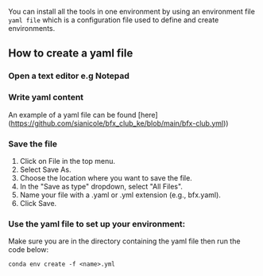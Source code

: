 You can install all the tools in one environment by using an environment file `yaml file` which is a configuration file used to define and create environments.
## How to create a yaml file
### Open a text editor e.g Notepad
### Write yaml content
An example of a yaml file can be found [here] (https://github.com/sianicole/bfx_club_ke/blob/main/bfx-club.yml))
### Save the file
1. Click on File in the top menu.
2. Select Save As.
3. Choose the location where you want to save the file.
4. In the "Save as type" dropdown, select "All Files".
5. Name your file with a .yaml or .yml extension (e.g., bfx.yaml).
6. Click Save.
### Use the yaml file to set up your environment:
Make sure you are in the directory containing the yaml file then run the code below:
```
conda env create -f <name>.yml
```

